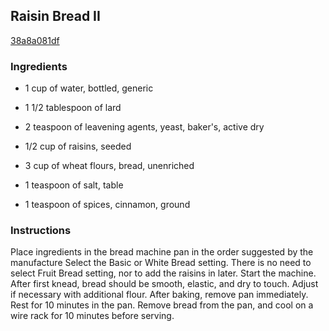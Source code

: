 ## Raisin Bread II

[38a8a081df](http://allrecipes.com/recipe/raisin-bread-ii/)

### Ingredients

 - 1 cup of water, bottled, generic

 - 1 1/2 tablespoon of lard

 - 2 teaspoon of leavening agents, yeast, baker's, active dry

 - 1/2 cup of raisins, seeded

 - 3 cup of wheat flours, bread, unenriched

 - 1 teaspoon of salt, table

 - 1 teaspoon of spices, cinnamon, ground

### Instructions

Place ingredients in the bread machine pan in the order suggested by the manufacture Select the Basic or White Bread setting. There is no need to select Fruit Bread setting, nor to add the raisins in later. Start the machine. After first knead, bread should be smooth, elastic, and dry to touch. Adjust if necessary with additional flour. After baking, remove pan immediately. Rest for 10 minutes in the pan. Remove bread from the pan, and cool on a wire rack for 10 minutes before serving.